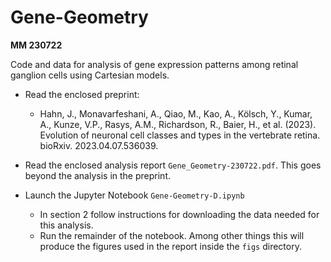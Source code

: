 # Gene-Geometry

**MM 230722**

Code and data for analysis of gene expression patterns among retinal ganglion cells using Cartesian models.
 
-  Read the enclosed preprint:
 
	- Hahn, J., Monavarfeshani, A., Qiao, M., Kao, A., Kölsch, Y., Kumar, A., Kunze, V.P., Rasys, A.M., Richardson, R., Baier, H., et al. (2023). Evolution of neuronal cell classes and types in the vertebrate retina. bioRxiv. 2023.04.07.536039.
	
- Read the enclosed analysis report `Gene_Geometry-230722.pdf`. This goes beyond the analysis in the preprint.

- Launch the Jupyter Notebook `Gene-Geometry-D.ipynb`
	- In section 2 follow instructions for downloading the data needed for this analysis.
	- Run the remainder of the notebook. Among other things this will produce the figures used in the report inside the `figs` directory.

